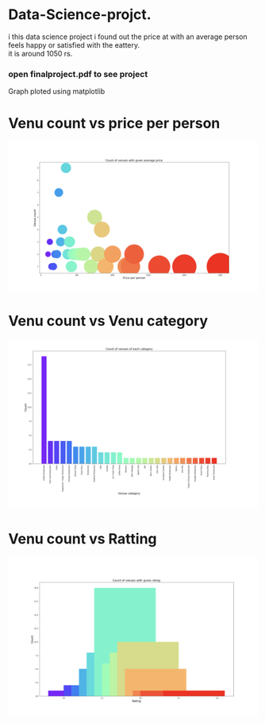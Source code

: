 # Data-Science-projct.  
i this data science project i found out the price at with an average person feels happy or satisfied with the eattery.  
it is around 1050 rs.  
### open finalproject.pdf to see project
Graph ploted using matplotlib
# Venu count vs price per person
![Venu count vs price per person](https://github.com/shantanuojha/Finding-Best-price-to-spend-on-food-based-on-data-from-API-with-data-Science/blob/master/image/Picture%203.png)

# Venu count vs Venu category
![Venu count vs Venu category](https://github.com/shantanuojha/Finding-Best-price-to-spend-on-food-based-on-data-from-API-with-data-Science/blob/master/image/picture%201.png)

# Venu count vs Ratting
![Venu count vs Ratting](https://github.com/shantanuojha/Finding-Best-price-to-spend-on-food-based-on-data-from-API-with-data-Science/blob/master/image/picture%202.png)
